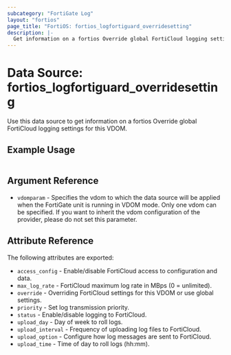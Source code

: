 ```yaml
---
subcategory: "FortiGate Log"
layout: "fortios"
page_title: "FortiOS: fortios_logfortiguard_overridesetting"
description: |-
  Get information on a fortios Override global FortiCloud logging settings for this VDOM.
---
```


# Data Source: fortios_logfortiguard_overridesetting
Use this data source to get information on a fortios Override global FortiCloud logging settings for this VDOM.


## Example Usage

```hcl

```

## Argument Reference

* `vdomparam` - Specifies the vdom to which the data source will be applied when the FortiGate unit is running in VDOM mode. Only one vdom can be specified. If you want to inherit the vdom configuration of the provider, please do not set this parameter.

## Attribute Reference

The following attributes are exported:

* `access_config` - Enable/disable FortiCloud access to configuration and data.
* `max_log_rate` - FortiCloud maximum log rate in MBps (0 = unlimited).
* `override` - Overriding FortiCloud settings for this VDOM or use global settings.
* `priority` - Set log transmission priority.
* `status` - Enable/disable logging to FortiCloud.
* `upload_day` - Day of week to roll logs.
* `upload_interval` - Frequency of uploading log files to FortiCloud.
* `upload_option` - Configure how log messages are sent to FortiCloud.
* `upload_time` - Time of day to roll logs (hh:mm).
